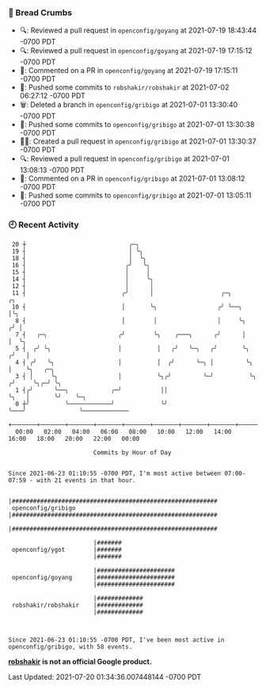 ### 🍞 Bread Crumbs

 * 🔍: Reviewed a pull request in  `openconfig/goyang` at 2021-07-19 18:43:44 -0700 PDT
 * 🔍: Reviewed a pull request in  `openconfig/goyang` at 2021-07-19 17:15:12 -0700 PDT
 * 💬: Commented on a PR in  `openconfig/goyang` at 2021-07-19 17:15:11 -0700 PDT
 * 🚢: Pushed some commits to `robshakir/robshakir` at 2021-07-02 06:27:12 -0700 PDT
 * 🗑: Deleted a branch in `openconfig/gribigo` at 2021-07-01 13:30:40 -0700 PDT
 * 🚢: Pushed some commits to `openconfig/gribigo` at 2021-07-01 13:30:38 -0700 PDT
 * ✍🏼: Created a pull request in `openconfig/gribigo` at 2021-07-01 13:30:37 -0700 PDT
 * 🔍: Reviewed a pull request in  `openconfig/gribigo` at 2021-07-01 13:08:13 -0700 PDT
 * 💬: Commented on a PR in  `openconfig/gribigo` at 2021-07-01 13:08:12 -0700 PDT
 * 🚢: Pushed some commits to `openconfig/gribigo` at 2021-07-01 13:05:11 -0700 PDT

### 🕘 Recent Activity
```
 20 ┼                             ╭─╮
 19 ┤                             │ ╰╮
 18 ┤                             │  ╰╮
 16 ┤                            ╭╯   ╰╮
 15 ┤                            │     │
 14 ┤                            │     ╰╮
 12 ┤                            │      │
 11 ┤                           ╭╯      │                   ╭─╮              ╭╮
 10 ┤                           │       ╰╮                 ╭╯ ╰──╮           │╰╮
  8 ┤                           │        │                 │     ╰╮         ╭╯ │
  7 ┤   ╭─╮                    ╭╯        ╰╮    ╭───╮      ╭╯      │         │  ╰╮
  5 ┤  ╭╯ ╰╮                   │          │   ╭╯   ╰─╮   ╭╯       ╰╮       ╭╯   │
  4 ┤ ╭╯   ╰╮                  │          │  ╭╯      ╰─╮ │         ╰╮      │    ╰╮   ╭─╮
  3 ┤ │     ╰╮                 │          ╰╮╭╯         ╰─╯          ╰╮    ╭╯     ╰╮╭─╯ ╰╮
  1 ┤╭╯      ╰──╮            ╭─╯           ││                        ╰╮   │       ╰╯    ╰─╮
  0 ┼╯          ╰────────────╯             ╰╯                         ╰───╯               ╰─────────────
    +───────+───────+───────+───────+───────+───────+───────+───────+───────+───────+───────+───────+────
  00:00   02:00   04:00   06:00   08:00   10:00   12:00   14:00   16:00   18:00   20:00   22:00   00:00   

						Commits by Hour of Day


Since 2021-06-23 01:10:55 -0700 PDT, I'm most active between 07:00-07:59 - with 21 events in that hour.

```



```
                        |##########################################################
 openconfig/gribigo     |##########################################################
                        |##########################################################

                        |#######
 openconfig/ygot        |#######
                        |#######

                        |######################
 openconfig/goyang      |######################
                        |######################

                        |#############
 robshakir/robshakir    |#############
                        |#############



Since 2021-06-23 01:10:55 -0700 PDT, I've been most active in openconfig/gribigo, with 58 events.

```
**[robshakir](mailto:robjs@google.com) is not an official Google product.**  


Last Updated: 2021-07-20 01:34:36.007448144 -0700 PDT
